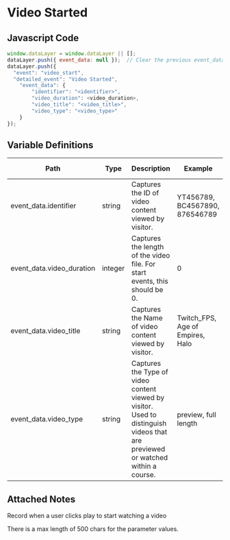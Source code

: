 # Video Started

### 

## Javascript Code
```js
window.dataLayer = window.dataLayer || [];
dataLayer.push({ event_data: null });  // Clear the previous event_data object.
dataLayer.push({
  "event": "video_start",
  "detailed_event": "Video Started",
    "event_data": {
        "identifier": "<identifier>",
        "video_duration": <video_duration>,
        "video_title": "<video_title>",
        "video_type": "<video_type>"
    }
});
```

## Variable Definitions

|Path|Type|Description|Example|Pattern|Min Length|Max Length|Minimum|Maximum|Multiple Of|
| --- | --- | --- | --- | --- | --- | --- | --- | --- | --- |
|event_data.identifier|string|Captures the ID of video content viewed by visitor.|YT456789, BC4567890, 876546789|||||||
|event_data.video_duration|integer|Captures the length of the video file. For start events, this should be 0.|0||||0|||
|event_data.video_title|string|Captures the Name of video content viewed by visitor.|Twitch\_FPS, Age of Empires, Halo|||||||
|event_data.video_type|string|Captures the Type of video content viewed by visitor. Used to distinguish videos that are previewed or watched within a course.|preview, full length|||||||

## Attached Notes

<p>Record when a user clicks play to start watching a video</p>
<p>There is a max length of 500 chars for the parameter values.</p>
